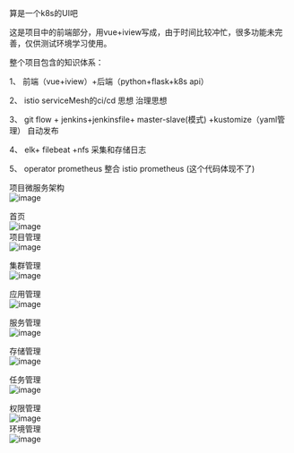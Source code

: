 算是一个k8s的UI吧

这是项目中的前端部分，用vue+iview写成，由于时间比较冲忙，很多功能未完善，仅供测试环境学习使用。

整个项目包含的知识体系：

1、 前端（vue+iview）+后端（python+flask+k8s api）

2、 istio serviceMesh的ci/cd 思想 治理思想

3、 git flow + jenkins+jenkinsfile+ master-slave(模式) +kustomize（yaml管理） 自动发布

4、 elk+ filebeat +nfs 采集和存储日志

5、 operator prometheus 整合 istio prometheus (这个代码体现不了)



项目微服务架构
<br>![image](https://gitee.com/cmlfxz/flask-ui/raw/master/image/0.png)<br>

首页
<br>![image](https://gitee.com/cmlfxz/flask-ui/raw/master/image/1.png)<br>
项目管理
<br>![image](https://gitee.com/cmlfxz/flask-ui/raw/master/image/2.jpg)<br>

集群管理
<br>![image](https://gitee.com/cmlfxz/flask-ui/raw/master/image/3.jpg)<br>

应用管理
<br>![image](https://gitee.com/cmlfxz/flask-ui/raw/master/image/4.jpg)<br>

服务管理
<br>![image](https://gitee.com/cmlfxz/flask-ui/raw/master/image/5.jpg)<br>

存储管理
<br>![image](https://gitee.com/cmlfxz/flask-ui/raw/master/image/6.jpg)<br>

任务管理
<br>![image](https://gitee.com/cmlfxz/flask-ui/raw/master/image/7.jpg)<br>

权限管理
<br>![image](https://gitee.com/cmlfxz/flask-ui/raw/master/image/8.jpg)<br>
环境管理
<br>![image](https://gitee.com/cmlfxz/flask-ui/raw/master/image/9.jpg)<br>





